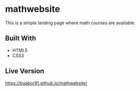 # mathwebsite

This is a simple landing page where math courses are available.

## Built With

 - HTML5
 - CSS3

## Live Version

https://bgabor91.github.io/mathwebsite/
